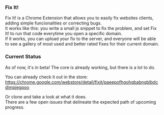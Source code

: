 ### Fix It!

Fix It! is a Chrome Extension that allows you to easily fix websites clients, adding simple funcionalities or correcting bugs.  
It works like this: you write a small js snippet to fix the problem, and set Fix It! to run that code everytime you open a specific domain.  
If it works, you can upload your fix to the server, and everyone will be able to see a gallery of most used and better rated fixes for their current domain.  

### Current Status

As of now, it's in beta! The core is already working, but there is a lot to do.  

You can already check it out in the store:  
https://chrome.google.com/webstore/detail/fixit/paeepofhgohgbabngblbdcdimpjegpoo  

Or clone and take a look at what it does.  
There are a few open issues that delineate the expected path of upcoming progress.  
